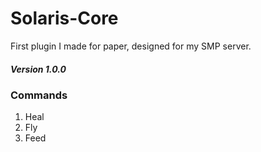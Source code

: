 # Solaris-Core


First plugin I made for paper, designed for my SMP server. 


##### Version 1.0.0

### Commands
<ol>
<li>Heal</li>
<li>Fly</li>
<li>Feed</li>
</ol> 
